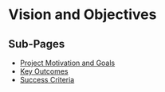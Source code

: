﻿# Vision and Objectives

## Sub-Pages

- [Project Motivation and Goals](./project_motivation_and_goals.md)
- [Key Outcomes](./key_outcomes.md)
- [Success Criteria](./success_criteria.md)

